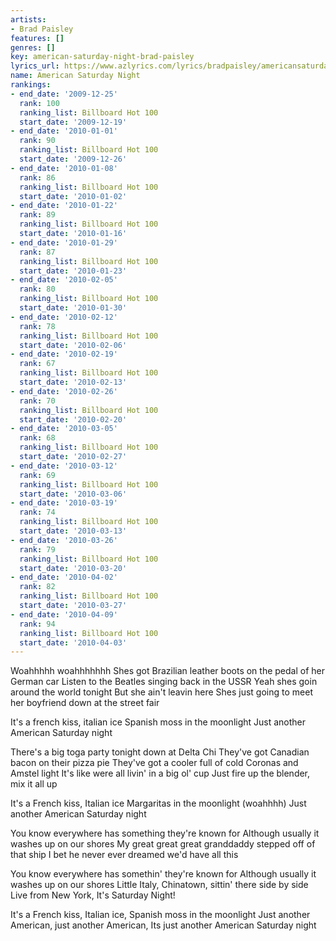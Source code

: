 ```yaml
---
artists:
- Brad Paisley
features: []
genres: []
key: american-saturday-night-brad-paisley
lyrics_url: https://www.azlyrics.com/lyrics/bradpaisley/americansaturdaynight.html
name: American Saturday Night
rankings:
- end_date: '2009-12-25'
  rank: 100
  ranking_list: Billboard Hot 100
  start_date: '2009-12-19'
- end_date: '2010-01-01'
  rank: 90
  ranking_list: Billboard Hot 100
  start_date: '2009-12-26'
- end_date: '2010-01-08'
  rank: 86
  ranking_list: Billboard Hot 100
  start_date: '2010-01-02'
- end_date: '2010-01-22'
  rank: 89
  ranking_list: Billboard Hot 100
  start_date: '2010-01-16'
- end_date: '2010-01-29'
  rank: 87
  ranking_list: Billboard Hot 100
  start_date: '2010-01-23'
- end_date: '2010-02-05'
  rank: 80
  ranking_list: Billboard Hot 100
  start_date: '2010-01-30'
- end_date: '2010-02-12'
  rank: 78
  ranking_list: Billboard Hot 100
  start_date: '2010-02-06'
- end_date: '2010-02-19'
  rank: 67
  ranking_list: Billboard Hot 100
  start_date: '2010-02-13'
- end_date: '2010-02-26'
  rank: 70
  ranking_list: Billboard Hot 100
  start_date: '2010-02-20'
- end_date: '2010-03-05'
  rank: 68
  ranking_list: Billboard Hot 100
  start_date: '2010-02-27'
- end_date: '2010-03-12'
  rank: 69
  ranking_list: Billboard Hot 100
  start_date: '2010-03-06'
- end_date: '2010-03-19'
  rank: 74
  ranking_list: Billboard Hot 100
  start_date: '2010-03-13'
- end_date: '2010-03-26'
  rank: 79
  ranking_list: Billboard Hot 100
  start_date: '2010-03-20'
- end_date: '2010-04-02'
  rank: 82
  ranking_list: Billboard Hot 100
  start_date: '2010-03-27'
- end_date: '2010-04-09'
  rank: 94
  ranking_list: Billboard Hot 100
  start_date: '2010-04-03'
---
```


Woahhhhh woahhhhhhh 
Shes got Brazilian leather boots on the pedal of her German car 
Listen to the Beatles singing back in the USSR 
Yeah shes goin around the world tonight 
But she ain't leavin here 
Shes just going to meet her boyfriend down at the street fair 

It's a french kiss, italian ice 
Spanish moss in the moonlight 
Just another American Saturday night 

There's a big toga party tonight down at Delta Chi 
They've got Canadian bacon on their pizza pie 
They've got a cooler full of cold Coronas and Amstel light 
It's like were all livin' in a big ol' cup 
Just fire up the blender, mix it all up 

It's a French kiss, Italian ice 
Margaritas in the moonlight (woahhhh) 
Just another American Saturday night 

You know everywhere has something they're known for 
Although usually it washes up on our shores 
My great great great granddaddy stepped off of that ship 
I bet he never ever dreamed we'd have all this 

You know everywhere has somethin' they're known for 
Although usually it washes up on our shores 
Little Italy, Chinatown, sittin' there side by side 
Live from New York, It's Saturday Night! 

It's a French kiss, Italian ice, 
Spanish moss in the moonlight 
Just another American, just another American,
Its just another American Saturday night



